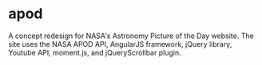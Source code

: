 # apod
A concept redesign for NASA's Astronomy Picture of the Day website. The site uses the NASA APOD API, AngularJS framework, jQuery library, Youtube API, moment.js, and jQueryScrollbar plugin.